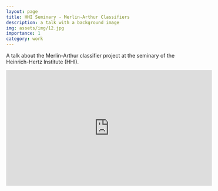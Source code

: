 ```yaml
---
layout: page
title: HHI Seminary - Merlin-Arthur Classifiers
description: a talk with a background image
img: assets/img/12.jpg
importance: 1
category: work
---
```


A talk about the Merlin-Arthur classifier project at the seminary of the Heinrich-Hertz Institute (HHI).


<iframe width="560" height="315" src="https://www.youtube.com/embed/IuXVIFtQtyU" title="YouTube video player" frameborder="0" allow="accelerometer; autoplay; clipboard-write; encrypted-media; gyroscope; picture-in-picture; web-share" allowfullscreen></iframe>
